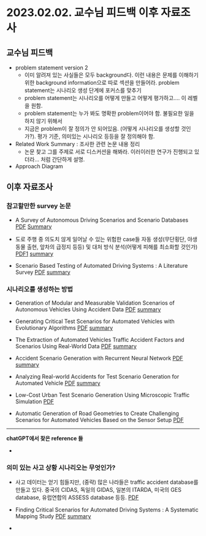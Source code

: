 # 2023.02.02. 교수님 피드백 이후 자료조사

## 교수님 피드백
- problem statement version 2
  - 이미 알려져 있는 사실들은 모두 background다. 이런 내용은 문제를 이해하기 위한 background information으로 따로 섹션을 만들어라. problem statement는 시나리오 생성 단계에 포커스를 맞추기
  - problem statement는 시나리오를 어떻게 만들고 어떻게 평가하고.... 이 레벨을 원함.
  - problem statement는 누가 봐도 명확한 problem이어야 함. 불필요한 일을 하지 않기 위해서
  - 지금은 problem이 잘 정의가 안 되어있음. (어떻게 시나리오를 생성할 것인가?). 평가 기준, 의미있는 시나리오 등등을 잘 정의해야 함.
- Related Work Summary : 조사한 관련 논문 내용 정리
  - 논문 찾고 그를 주제로 서로 디스커션을 해봐라. 이러이러한 연구가 진행되고 있더라... 처럼 간단하게 설명.
- Approach Diagram

## 이후 자료조사 

### 참고할만한 survey 논문

- A Survey of Autonomous Driving Scenarios and Scenario Databases [PDF](/reference_summary/A_Survey_of_Autonomous_Driving_Scenarios_and_Scenario_Databases.pdf) [Summary](/reference_summary/A%20Survey%20of%20Autonomous%20Driving%20Scenarios%20and%20Scenario%20Databases.md)

- 도로 주행 중 의도치 않게 일어날 수 있는 위험한 case들 자동 생성(무단횡단, 야생동물 출현, 앞차의 급정지 등등) 및 대처 방식 분석(어떻게 피해를 최소화할 것인가) [PDF1](Generating%20Critical%20Test%20Scenarios%20for%20Automated%20Vehicles%20with%20Evolutionary%20Algorithms.pdf) [summary](reference_summary/Generating%20Critical%20Test%20Scenarios%20for%20Automated%20Vehicles%20with%20Evolutionary%20Algorithms_summary.md)

- Scenario Based Testing of Automated Driving Systems : A Literature Survey [PDF](../reference_summary/Scenario_Based_Testing_of_Automated_Driving_Systems_A_Literature_Survey.pdf) [summary](../summary/Scenario_based_testing_of_automated_driving_systems_a_literature_survey.md)

### 시나리오를 생성하는 방법

- Generation of Modular and Measurable Validation Scenarios of Autonomous Vehicles Using Accident Data [PDF](../reference_summary/Generation_of_Modular_and_Measurable_Validation_Scenarios_for_Autonomous_Vehicles_Using_Accident_Data.pdf) [summary](../summary/Generation_of_modular_and_measurable_validation_scenarios_of_autonomous_vehicles_using_accident_data.md)

- Generating Critical Test Scenarios for Automated Vehicles with Evolutionary Algorithms [PDF](../reference_summary/Generating_Critical_Test_Scenarios_for_Automated_Vehicles_with_Evolutionary_Algorithms.pdf) [summary](../summary/generating_critical_test_scenarios_for_automated_vehicles_with_ecolutionary_algorithms.md)

- The Extraction of Automated Vehicles Traffic Accident Factors and Scenarios Using Real-World Data [PDF](../reference_summary/The_Extraction_of_Automated_Vehicles_Traffic_Accident_Factors_and_Scenarios_Using_Real_World_Data.pdf) [summary](../summary/the_extraction_of_automated_vehicles_traffic_accident_factors_and_scenarios_using_real_world_data.md)

- Accident Scenario Generation with Recurrent Neural Network [PDF](../reference_summary/Accident_Scenario_Generation_with_Recurrent_Neural_Networks.pdf) [summary](../summary/accident_scenario_generation_with_recurrent_nerual_network.md)

- Analyzing Real-world Accidents for Test Scenario Generation for Automated Vehicle [PDF](../reference_summary/Analyzing_Real-world_Accidents_for_Test_Scenario_Generation_for_Automated_Vehicles.pdf) [summary](../summary/analyzing_real_world_accident_for_test_scenario_generation_for_automated_vehicle.md)

- Low-Cost Urban Test Scenario Generation Using Microscopic Traffic Simulation [PDF](../reference_summary/Low-Cost_Urban_Test_Scenario_Generation_Using_Microscopic_Traffic_Simulation.pdf)

- Automatic Generation of Road Geometries to Create Challenging Scenarios for Automated Vehicles Based on the Sensor Setup [PDF](../reference_summary/Automatic_Generation_of_Road_Geometries_to_Create_Challenging_Scenarios_for_Automated_Vehicles_Based_on_the_Sensor_Setup.pdf)

--- 

**chatGPT에서 찾은 reference 들**

- 

### 의미 있는 사고 상황 시나리오는 무엇인가?

- 사고 데이터는 얻기 힘들지만, (중략) 많은 나라들은 traffic accident database를 만들고 있다. 중국의 CIDAS, 독일의 GIDAS, 일본의 ITARDA, 미국의 GES database, 유럽연합의 ASSESS database 등등. [PDF](/reference_summary/A_Survey_of_Autonomous_Driving_Scenarios_and_Scenario_Databases.pdf)

- Finding Critical Scenarios for Automated Driving Systems : A Systematic Mapping Study [PDF](../reference_summary/Finding_Critical_Scenarios_for_Automated_Driving_Systems_A_Systematic_Mapping_Study.pdf) [summary](../summary/finding_critical_scenarios_for_automated_driving_systems_a_systematic_mapping_study.md)

- 